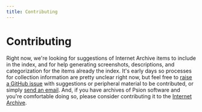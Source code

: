 ```yaml
---
title: Contributing
---
```


# Contributing

Right now, we're looking for suggestions of Internet Archive items to include in the index, and for help generating screenshots, descriptions, and categorization for the items already the index. It's early days so processes for collection information are pretty unclear right now, but feel free to <a href="https://github.com/jbmorley/psion-software-index/issues/new" target="_blank">raise a GitHub issue</a> with suggestions or peripheral material to be contributed, or simply <a href="mailto:support@jbmorley.co.uk">send an email</a>. And, if you have archives of Psion software and you're comfortable doing so, please consider contributing it to the <a href="https://archive.org/create/" target="_blank">Internet Archive</a>.

